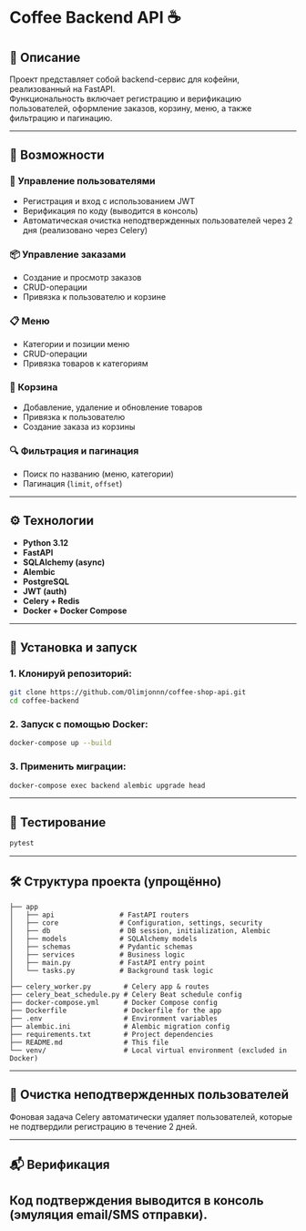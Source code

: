 
# Coffee Backend API ☕

## 📌 Описание
Проект представляет собой backend-сервис для кофейни, реализованный на FastAPI.  
Функциональность включает регистрацию и верификацию пользователей, оформление заказов, корзину, меню, а также фильтрацию и пагинацию.

---

## 🚀 Возможности

### 👤 Управление пользователями
- Регистрация и вход с использованием JWT
- Верификация по коду (выводится в консоль)
- Автоматическая очистка неподтвержденных пользователей через 2 дня (реализовано через Celery)

### 📦 Управление заказами
- Создание и просмотр заказов
- CRUD-операции
- Привязка к пользователю и корзине

### 📋 Меню
- Категории и позиции меню
- CRUD-операции
- Привязка товаров к категориям

### 🛒 Корзина
- Добавление, удаление и обновление товаров
- Привязка к пользователю
- Создание заказа из корзины

### 🔍 Фильтрация и пагинация
- Поиск по названию (меню, категории)
- Пагинация (`limit`, `offset`)

---

## ⚙️ Технологии
- **Python 3.12**
- **FastAPI**
- **SQLAlchemy (async)**
- **Alembic**
- **PostgreSQL**
- **JWT (auth)**
- **Celery + Redis**
- **Docker + Docker Compose**

---

## 📂 Установка и запуск

### 1. Клонируй репозиторий:
```bash
git clone https://github.com/Olimjonnn/coffee-shop-api.git
cd coffee-backend
```

### 2. Запуск с помощью Docker:
```bash
docker-compose up --build
```

### 3. Применить миграции:
```bash
docker-compose exec backend alembic upgrade head
```

---

## 🧪 Тестирование
```bash
pytest
```

---

## 🛠️ Структура проекта (упрощённо)
```
├── app
│   ├── api                # FastAPI routers
│   ├── core               # Configuration, settings, security
│   ├── db                 # DB session, initialization, Alembic
│   ├── models             # SQLAlchemy models
│   ├── schemas            # Pydantic schemas
│   ├── services           # Business logic
│   ├── main.py            # FastAPI entry point
│   └── tasks.py           # Background task logic
│
├── celery_worker.py        # Celery app & routes
├── celery_beat_schedule.py # Celery Beat schedule config
├── docker-compose.yml      # Docker Compose config
├── Dockerfile              # Dockerfile for the app
├── .env                    # Environment variables
├── alembic.ini             # Alembic migration config
├── requirements.txt        # Project dependencies
├── README.md               # This file
└── venv/                   # Local virtual environment (excluded in Docker)
```

---

## 🧹 Очистка неподтвержденных пользователей
Фоновая задача Celery автоматически удаляет пользователей, которые не подтвердили регистрацию в течение 2 дней.

---

## 📬 Верификация
Код подтверждения выводится в консоль (эмуляция email/SMS отправки).
---

